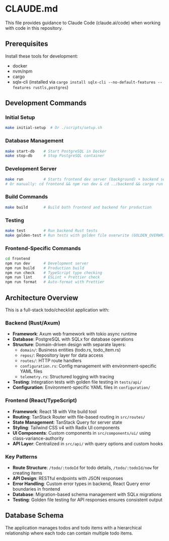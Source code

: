 # CLAUDE.md

This file provides guidance to Claude Code (claude.ai/code) when working with code in this repository.

## Prerequisites

Install these tools for development:
- docker
- nvm/npm
- cargo
- sqlx-cli (installed via `cargo install sqlx-cli --no-default-features --features rustls,postgres`)

## Development Commands

### Initial Setup
```bash
make initial-setup  # Or ./scripts/setup.sh
```

### Database Management
```bash
make start-db    # Start PostgreSQL in Docker
make stop-db     # Stop PostgreSQL container
```

### Development Server
```bash
make run         # Starts frontend dev server (background) + backend server
# Or manually: cd frontend && npm run dev & cd ../backend && cargo run
```

### Build Commands
```bash
make build       # Build both frontend and backend for production
```

### Testing
```bash
make test        # Run backend Rust tests
make golden-test # Run tests with golden file overwrite (GOLDEN_OVERWRITE=true)
```

### Frontend-Specific Commands
```bash
cd frontend
npm run dev      # Development server
npm run build    # Production build
npm run check    # TypeScript type checking
npm run lint     # ESLint + Prettier check
npm run format   # Auto-format with Prettier
```

## Architecture Overview

This is a full-stack todo/checklist application with:

### Backend (Rust/Axum)
- **Framework**: Axum web framework with tokio async runtime
- **Database**: PostgreSQL with SQLx for database operations
- **Structure**: Domain-driven design with separate layers:
  - `domain/`: Business entities (todo.rs, todo_item.rs)  
  - `repos/`: Repository layer for data access
  - `routes/`: HTTP route handlers
  - `configuration.rs`: Config management with environment-specific YAML files
  - `telemetry.rs`: Structured logging with tracing
- **Testing**: Integration tests with golden file testing in `tests/api/`
- **Configuration**: Environment-specific YAML files in `configuration/`

### Frontend (React/TypeScript)
- **Framework**: React 18 with Vite build tool
- **Routing**: TanStack Router with file-based routing in `src/routes/`
- **State Management**: TanStack Query for server state
- **Styling**: Tailwind CSS v4 with Radix UI components
- **UI Components**: Custom components in `src/components/ui/` using class-variance-authority
- **API Layer**: Centralized in `src/api/` with query options and custom hooks

### Key Patterns
- **Route Structure**: `/todo/:todoId` for todo details, `/todo/:todoId/new` for creating items
- **API Design**: RESTful endpoints with JSON responses
- **Error Handling**: Custom error types in backend, React Query error boundaries in frontend
- **Database**: Migration-based schema management with SQLx migrations
- **Testing**: Golden file testing for API responses ensures consistent output

## Database Schema

The application manages todos and todo items with a hierarchical relationship where each todo can contain multiple todo items.
